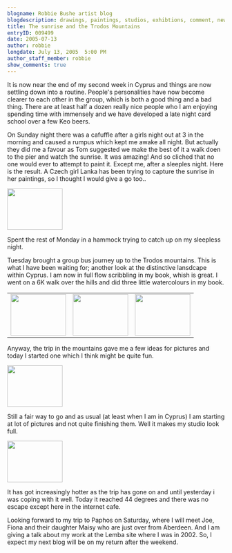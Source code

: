 ```yaml
---
blogname: Robbie Bushe artist blog
blogdescription: drawings, paintings, studios, exhibtions, comment, news as they happen to Robbie Bushe
title: The sunrise and the Trodos Mountains
entryID: 009499
date: 2005-07-13
author: robbie
longdate: July 13, 2005  5:00 PM
author_staff_member: robbie
show_comments: true
---
```


<p>It is now near the end of my second week in Cyprus and things are now settling down into a routine. People's personalities have now become clearer to each other in the group, which is both a good thing and a bad thing. There are at least half a dozen really nice people who I am enjoying spending time with immensely and we have developed a late night card school over a few Keo beers. </p>

<p>On Sunday night there was a cafuffle after a girls night out at 3 in the morning and caused a rumpus which kept me awake all night. But actually they did me a favour as Tom suggested we make the best of it a walk doen to the pier and watch the sunrise. It was amazing! And so cliched that no one would ever to attempt to paint it. Except me, after a sleeples night. Here is the result. A Czech girl Lanka has been trying to capture the sunrise in her paintings, so I thought I would give a go too..</p>

<p><a href="http://mtengine.pumpernickle.net/mt_pages/robbiebushe/previously/DSC00022.html" onclick="window.open('http://mtengine.pumpernickle.net/mt_pages/robbiebushe/previously/DSC00022.html','popup','width=640,height=480,scrollbars=no,resizable=no,toolbar=no,directories=no,location=no,menubar=no,status=no,left=0,top=0'); return false"><img src="http://mtengine.pumpernickle.net/mt_pages/robbiebushe/previously/DSC00022-thumb.JPG" width="128" height="96" /></a></p>

<p>Spent the rest of Monday in a hammock trying to catch up on my sleepless night.</p>

<p>Tuesday brought a group bus journey up to the Trodos mountains. This is what I have been waiting for; another look at the distinctive lansdcape within Cyprus. I am now in full flow scribbling in my book, whish is great. I went on a 6K walk over the hills and did three little watercolours in my book.</p>

<table><tr><td><a href="http://mtengine.pumpernickle.net/mt_pages/robbiebushe/previously/DSC00013.html" onclick="window.open('http://mtengine.pumpernickle.net/mt_pages/robbiebushe/previously/DSC00013.html','popup','width=640,height=480,scrollbars=no,resizable=no,toolbar=no,directories=no,location=no,menubar=no,status=no,left=0,top=0'); return false"><img src="http://mtengine.pumpernickle.net/mt_pages/robbiebushe/previously/DSC00013-thumb.JPG" width="128" height="96" /></a></td><td><a href="http://mtengine.pumpernickle.net/mt_pages/robbiebushe/previously/DSC00014.html" onclick="window.open('http://mtengine.pumpernickle.net/mt_pages/robbiebushe/previously/DSC00014.html','popup','width=640,height=480,scrollbars=no,resizable=no,toolbar=no,directories=no,location=no,menubar=no,status=no,left=0,top=0'); return false"><img src="http://mtengine.pumpernickle.net/mt_pages/robbiebushe/previously/DSC00014-thumb.JPG" width="128" height="96" /></a></td><td><a href="http://mtengine.pumpernickle.net/mt_pages/robbiebushe/previously/DSC00015.html" onclick="window.open('http://mtengine.pumpernickle.net/mt_pages/robbiebushe/previously/DSC00015.html','popup','width=640,height=480,scrollbars=no,resizable=no,toolbar=no,directories=no,location=no,menubar=no,status=no,left=0,top=0'); return false"><img src="http://mtengine.pumpernickle.net/mt_pages/robbiebushe/previously/DSC00015-thumb.JPG" width="128" height="96" /></a></td></tr></table>

<p>Anyway, the trip in the mountains gave me a few ideas for pictures and today I started one which I think might be quite fun.</p>

<p><a href="http://mtengine.pumpernickle.net/mt_pages/robbiebushe/previously/DSC00023.html" onclick="window.open('http://mtengine.pumpernickle.net/mt_pages/robbiebushe/previously/DSC00023.html','popup','width=640,height=480,scrollbars=no,resizable=no,toolbar=no,directories=no,location=no,menubar=no,status=no,left=0,top=0'); return false"><img src="http://mtengine.pumpernickle.net/mt_pages/robbiebushe/previously/DSC00023-thumb.JPG" width="128" height="96" /></a></p>

<p>Still a fair way to go and as usual (at least when I am in Cyprus) I am starting at lot of pictures and not quite finishing them. Well it makes my studio look full.</p>

<p><a href="http://mtengine.pumpernickle.net/mt_pages/robbiebushe/previously/DSC00024.html" onclick="window.open('http://mtengine.pumpernickle.net/mt_pages/robbiebushe/previously/DSC00024.html','popup','width=640,height=480,scrollbars=no,resizable=no,toolbar=no,directories=no,location=no,menubar=no,status=no,left=0,top=0'); return false"><img src="http://mtengine.pumpernickle.net/mt_pages/robbiebushe/previously/DSC00024-thumb.JPG" width="128" height="96" /></a></p>

<p>It has got increasingly hotter as the trip has gone on and until yesterday i was coping with it well. Today it reached 44 degrees and there was no escape except here in the internet cafe.</p>

<p>Looking forward to my trip to Paphos on Saturday, where I will meet Joe, Fiona and their daughter Maisy who are just over from Aberdeen. And I am giving a talk about my work at the Lemba site where I was in 2002. So, I expect my next blog will be on my return after the weekend.</p>

